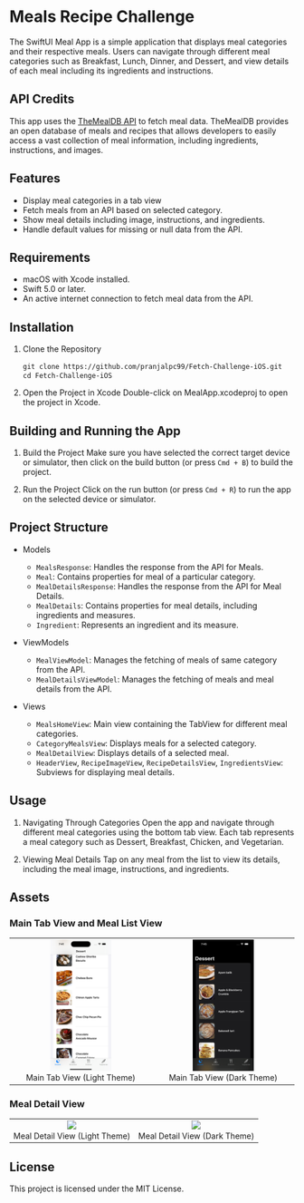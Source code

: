 # Meals Recipe Challenge 
The SwiftUI Meal App is a simple application that displays meal categories and their respective meals. Users can navigate through different meal categories such as Breakfast, Lunch, Dinner, and Dessert, and view details of each meal including its ingredients and instructions.

## API Credits
This app uses the [TheMealDB API](https://themealdb.com/api.php) to fetch meal data. TheMealDB provides an open database of meals and recipes that allows developers to easily access a vast collection of meal information, including ingredients, instructions, and images.

## Features
- Display meal categories in a tab view
- Fetch meals from an API based on selected category.
- Show meal details including image, instructions, and ingredients.
- Handle default values for missing or null data from the API.

## Requirements
- macOS with Xcode installed.
- Swift 5.0 or later.
- An active internet connection to fetch meal data from the API.

## Installation
1. Clone the Repository

   ```
   git clone https://github.com/pranjalpc99/Fetch-Challenge-iOS.git
   cd Fetch-Challenge-iOS
   ```
2. Open the Project in Xcode
   Double-click on MealApp.xcodeproj to open the project in Xcode.

## Building and Running the App
1. Build the Project
   Make sure you have selected the correct target device or simulator, then click on the build button (or press `Cmd + B`) to build the project.

2. Run the Project
   Click on the run button (or press `Cmd + R`) to run the app on the selected device or simulator.

## Project Structure
- Models
  - `MealsResponse`: Handles the response from the API for Meals.
  - `Meal`: Contains properties for meal of a particular category.
  - `MealDetailsResponse`: Handles the response from the API for Meal Details.
  - `MealDetails`: Contains properties for meal details, including ingredients and measures.
  - `Ingredient`: Represents an ingredient and its measure.
 
- ViewModels
  - `MealViewModel`: Manages the fetching of meals of same category from the API. 
  - `MealDetailsViewModel`: Manages the fetching of meals and meal details from the API.
 
- Views
  - `MealsHomeView`: Main view containing the TabView for different meal categories.
  - `CategoryMealsView`: Displays meals for a selected category.
  - `MealDetailView`: Displays details of a selected meal.
  - `HeaderView`, `RecipeImageView`, `RecipeDetailsView`, `IngredientsView`: Subviews for displaying meal details.
 
## Usage
1. Navigating Through Categories
   Open the app and navigate through different meal categories using the bottom tab view. Each tab represents a meal category such as Dessert, Breakfast, Chicken, and Vegetarian.

2. Viewing Meal Details
   Tap on any meal from the list to view its details, including the meal image, instructions, and ingredients.

## Assets

### Main Tab View and Meal List View
<table>
  <tr>
    <td align="center">
       <img src="images/image1.png" width="45%" />
       <br />
      <span>Main Tab View (Light Theme)</span>
    </td>
    <td  align="center">
       <img src="images/image2.png" width="45%" />
       <br />
      <span>Main Tab View (Dark Theme)</span>
    </td>
  </tr>
</table>

### Meal Detail View
<table>
  <tr>
    <td align="center">
       <img src="images/video1.gif" width="45%" />
       <br />
      <span>Meal Detail View (Light Theme)</span>
    </td>
    <td  align="center">
       <img src="images/video2.gif" width="45%" />
       <br />
      <span>Meal Detail View (Dark Theme)</span>
    </td>
  </tr>
</table>

## License
This project is licensed under the MIT License. 


